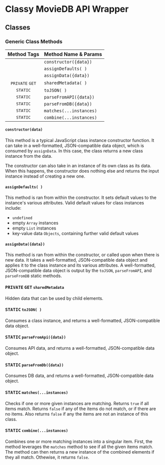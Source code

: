 # Classy MovieDB API Wrapper
## Classes
### Generic Class Methods
| Method Tags                       | Method Name &amp; Params |
|:---------------------------------:|:------------------------ |
|                                   | `constructor({data})`    |
|                                   | `assignDefaults( )`      |
|                                   | `assignData({data})`     |
| <kbd>PRIVATE</kbd> <kbd>GET</kbd> | `sharedMetadata( )`      |
| <kbd>STATIC</kbd>                 | `toJSON( )`              |
| <kbd>STATIC</kbd>                 | `parseFromAPI({data})`   |
| <kbd>STATIC</kbd>                 | `parseFromDB({data})`    |
| <kbd>STATIC</kbd>                 | `matches(...instances)`  |
| <kbd>STATIC</kbd>                 | `combine(...instances)`  |

#### `constructor(data)`
This method is a typical JavaScript class instance constructor function.
It can take in a well-formatted, JSON-compatible data object, which is consumed by `assignData`.
In this case, the class returns a new class instance from the data.

The constructor can also take in an instance of its own class as its data.
When this happens, the constructor does nothing else and returns the input instance instead of creating a new one.

#### `assignDefaults( )`
This method is ran from within the constructor.
It sets default values to the instance's various attributes.
Valid default values for class instances include:
- `undefined`
- empty `Array` instances
- empty `List` instances
- key-value data `Objects`, containing further valid default values

#### `assignData({data})`
This method is ran from within the constructor, or called upon when there is new data.
It takes a well-formatted, JSON-compatible data object and applies it to the class instance and its various attributes.
A well-formatted, JSON-compatible data object is output by the `toJSON`, `parseFromAPI`, and `parseFromDB` static methods.

#### <kbd>PRIVATE</kbd> <kbd>GET</kbd> `sharedMetadata`
Hidden data that can be used by child elements.

#### <kbd>STATIC</kbd> `toJSON( )`
Consumes a class instance, and returns a well-formatted, JSON-compatible data object.

#### <kbd>STATIC</kbd> `parseFromApi({data})`
Consumes API data, and returns a well-formatted, JSON-compatible data object.

#### <kbd>STATIC</kbd> `parseFromDb({data})`
Consumes DB data, and returns a well-formatted, JSON-compatible data object.

#### <kbd>STATIC</kbd> `matches(...instances)`
Checks if one or more given instances are matching.
Returns `true` if all items match.
Returns `false` if any of the items do not match, or if there are no items.
Also returns `false` if any the items are not an instance of this class.

#### <kbd>STATIC</kbd> `combine(...instances)`
Combines one or more matching instances into a singular item.
First, the method leverages the `matches` method to see if all the given items match.
The method can then returns a new instance of the combined elements if they all match.
Othewise, it returns `false`.
